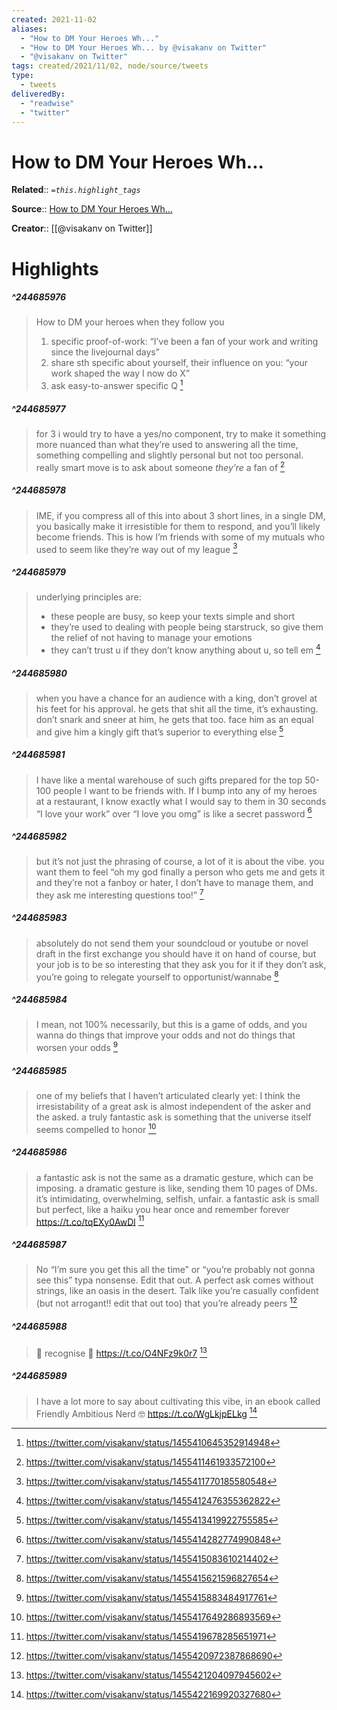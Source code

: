 ```yaml
---
created: 2021-11-02
aliases:
  - "How to DM Your Heroes Wh..."
  - "How to DM Your Heroes Wh... by @visakanv on Twitter"
  - "@visakanv on Twitter"
tags: created/2021/11/02, node/source/tweets
type: 
  - tweets
deliveredBy: 
  - "readwise"
  - "twitter"
---
```

# How to DM Your Heroes Wh...

**Related**:: 
*`=this.highlight_tags`*

**Source**:: [How to DM Your Heroes Wh...](https://twitter.com/visakanv/status/1455410645352914948)

**Creator**:: [[@visakanv on Twitter]]

# Highlights
##### ^244685976
  
> How to DM your heroes when they follow you
> 1. specific proof-of-work: “I’ve been a fan of your work and writing since the livejournal days”
> 2. share sth specific about yourself, their influence on you: “your work shaped the way I now do X”
> 3. ask easy-to-answer specific Q 
  [^244685976]

[^244685976]: https://twitter.com/visakanv/status/1455410645352914948

##### ^244685977
  
> for 3 i would try to have a yes/no component, try to make it something more nuanced than what they’re used to answering all the time, something compelling and slightly personal but not too personal. really smart move is to ask about someone *they’re* a fan of 
  [^244685977]

[^244685977]: https://twitter.com/visakanv/status/1455411461933572100

##### ^244685978
  
> IME, if you compress all of this into about 3 short lines, in a single DM, you basically make it irresistible for them to respond, and you’ll likely become friends. 
> This is how I’m friends with some of my mutuals who used to seem like they’re way out of my league 
  [^244685978]

[^244685978]: https://twitter.com/visakanv/status/1455411770185580548

##### ^244685979
  
> underlying principles are: 
> - these people are busy, so keep your texts simple and short
> - they’re used to dealing with people being starstruck, so give them the relief of not having to manage your emotions
> - they can’t trust u if they don’t know anything about u, so tell em 
  [^244685979]

[^244685979]: https://twitter.com/visakanv/status/1455412476355362822

##### ^244685980
  
> when you have a chance for an audience with a king, don’t grovel at his feet for his approval. he gets that shit all the time, it’s exhausting. don’t snark and sneer at him, he gets that too. face him as an equal and give him a kingly gift that’s superior to everything else 
  [^244685980]

[^244685980]: https://twitter.com/visakanv/status/1455413419922755585

##### ^244685981
  
> I have like a mental warehouse of such gifts prepared for the top 50-100 people I want to be friends with. If I bump into any of my heroes at a restaurant, I know exactly what I would say to them in 30 seconds
> “I love your work” over “I love you omg” is like a secret password 
  [^244685981]

[^244685981]: https://twitter.com/visakanv/status/1455414282774990848

##### ^244685982
  
> but it’s not just the phrasing of course, a lot of it is about the vibe. you want them to feel “oh my god finally a person who gets me and gets it and they’re not a fanboy or hater, I don’t have to manage them, and they ask me interesting questions too!” 
  [^244685982]

[^244685982]: https://twitter.com/visakanv/status/1455415083610214402

##### ^244685983
  
> absolutely do not send them your soundcloud or youtube or novel draft in the first exchange
> you should have it on hand of course, but your job is to be so interesting that they ask you for it
> if they don’t ask, you’re going to relegate yourself to opportunist/wannabe 
  [^244685983]

[^244685983]: https://twitter.com/visakanv/status/1455415621596827654

##### ^244685984
  
> I mean, not 100% necessarily, but this is a game of odds, and you wanna do things that improve your odds and not do things that worsen your odds 
  [^244685984]

[^244685984]: https://twitter.com/visakanv/status/1455415883484917761

##### ^244685985
  
> one of my beliefs that I haven’t articulated clearly yet: 
> I think the irresistability of a great ask is almost independent of the asker and the asked. 
> a truly fantastic ask is something that the universe itself seems compelled to honor 
  [^244685985]

[^244685985]: https://twitter.com/visakanv/status/1455417649286893569

##### ^244685986
  
> a fantastic ask is not the same as a dramatic gesture, which can be imposing. a dramatic gesture is like, sending them 10 pages of DMs. it’s intimidating, overwhelming, selfish, unfair.
> a fantastic ask is small but perfect, like a haiku you hear once and remember forever https://t.co/tqEXy0AwDl 
  [^244685986]

[^244685986]: https://twitter.com/visakanv/status/1455419678285651971

##### ^244685987
  
> No “I’m sure you get this all the time” or “you’re probably not gonna see this” typa nonsense. Edit that out. A perfect ask comes without strings, like an oasis in the desert. Talk like you’re casually confident (but not arrogant!! edit that out too) that you’re already peers 
  [^244685987]

[^244685987]: https://twitter.com/visakanv/status/1455420972387868690

##### ^244685988
  
> 👑 recognise 👑 https://t.co/O4NFz9k0r7 
  [^244685988]

[^244685988]: https://twitter.com/visakanv/status/1455421204097945602

##### ^244685989
  
> I have a lot more to say about cultivating this vibe, in an ebook called Friendly Ambitious Nerd 🤓 https://t.co/WgLkjpELkg 
  [^244685989]

[^244685989]: https://twitter.com/visakanv/status/1455422169920327680

